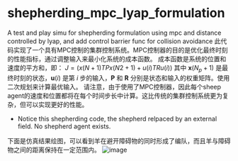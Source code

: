 # shepherding_mpc_lyap_formulation
A test and play simu for shepherding formulation using mpc and distance controlled by lyap, and add control barrier func for collision avoidance
此代码实现了一个具有MPC控制的集群控制系统。MPC控制器的目的是优化最终时刻的性能指标，通过调整输入来最小化系统的成本函数。
成本函数是系统的位置和速度的平方和，即：
$J=(x(N+1)TPx(N2+1)+u(i)TRu(i))$
其中 $\mathbf{x}(N_p+1)$ 是最终时刻的状态，$\mathbf{u}(i)$ 是第 $i$ 步的输入，$\mathbf{P}$ 和 $\mathbf{R}$ 分别是状态和输入的权重矩阵。使用二次规划来计算最优输入。
请注意，由于使用了MPC控制器，因此每个sheep agent的速度和位置都将在每个时间步长中计算。这比传统的集群控制系统更为复杂，但可以实现更好的性能。
* Notice this shepherding code, the shepherd relpaced by an external field. No shepherd agent exists.

下面是仿真结果绘图，可以看到羊在避开障碍物的同时形成了编队，而且羊与障碍物之间的距离保持在一定范围内。
![image](https://user-images.githubusercontent.com/69342162/137537731-4f62860d-cade-439b-aed1-22f7ec9a9a67.png)
